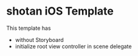 # shotan iOS Template

This template has 

- without Storyboard
- initialize root view controller in scene delegate
